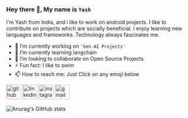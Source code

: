 ### Hey there 👋, My name is ```Yash```
I'm Yash from India, and i like to work on android projects. I like to contribute on projects which are socially beneficial. I enjoy learning new languages and frameworks. Technology always fascinates me.

- 🔭 I’m currently working on ```'Gen-AI Projects'``` 
- 🌱 I’m currently learning langchain 
- 👯 I’m looking to collaborate on Open Source Projects 
- ⚡ Fun fact: I like to swim 
- 📫 How to reach me: Just Click on any emoji below 


[<img src='https://cdn.jsdelivr.net/npm/simple-icons@3.0.1/icons/github.svg' alt='github' height='40'>](https://github.com/yashdharmadhikari-dev)  [<img src='https://cdn.jsdelivr.net/npm/simple-icons@3.0.1/icons/linkedin.svg' alt='linkedin' height='40'>](https://www.linkedin.com/in/yash-dharmadhikari-340baa229/)  [<img src='https://cdn.jsdelivr.net/npm/simple-icons@3.0.1/icons/instagram.svg' alt='instagram' height='40'>](https://www.instagram.com/theyash.dev/)  [<img src='https://cdn.jsdelivr.net/npm/simple-icons@3.0.1/icons/gmail.svg' alt='gmail' height='40'>](mailto:221yash0006@dbit.in)  


![Anurag's GitHub stats](https://github-readme-stats.vercel.app/api?username=yashdharmadhikari-dev&count_private=true)
